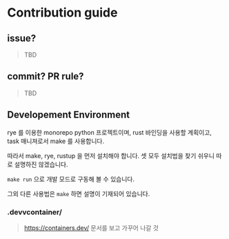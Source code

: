 # Contribution guide

## issue?
> TBD

## commit? PR rule?
> TBD

## Developement Environment

rye 를 이용한 monorepo python 프로젝트이며, rust 바인딩을 사용할 계획이고, task 매니져로서 make 를 사용합니다.

따라서 make, rye, rustup 을 먼저 설치해야 합니다. 셋 모두 설치법을 찾기 쉬우니 따로 설명하진 않겠습니다.

`make run` 으로 개발 모드로 구동해 볼 수 있습니다. 

그외 다른 사용법은 `make` 하면 설명이 기재되어 있습니다.

### .devvcontainer/

> https://containers.dev/ 문서를 보고 가꾸어 나갈 것

